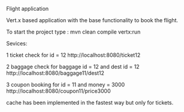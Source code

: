 Flight application

Vert.x based application with the base functionality to book the flight.

To start the project type : mvn clean compile vertx:run

Sevices:

1 ticket check for id = 12
http://localhost:8080/ticket12 

2 baggage check for baggage id = 12 and dest id = 12
http://localhost:8080/baggage11/dest12

3 coupon booking for id = 11 and money = 3000
http://localhost:8080/coupon11/price3000

cache has been implemented in the fastest way but only for tickets.